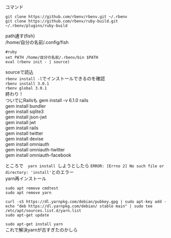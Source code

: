 コマンド
```
git clone https://github.com/rbenv/rbenv.git ~/.rbenv  
git clone https://github.com/rbenv/ruby-build.git ~/.rbenv/plugins/ruby-build  
```
path通す(fish)  
/home/自分の名前/.config/fish
```
#ruby
set PATH /home/自分の名前/.rbenv/bin $PATH
eval (rbenv init - | source)
```
sourceで読込  
`rbenv install -l`でインストールできるのを確認　  
`rbenv install 3.0.1`  
`rbenv global 3.0.1`  
終わり！  
ついでにRailsも
gem install -v 6.1.0 rails  
gem install bundler  
gem install sqlite3  
gem install json-jwt  
gem install jwt  
gem install rails  
gem install twitter  
gem install devise  
gem install omniauth  
gem install omniauth-twitter  
gem install omniauth-facebook  

ところで　`yarn install `しようとしたら `ERROR: [Errno 2] No such file or directory: 'install'`とのエラー   
yarn再インストール
```
sudo apt remove cmdtest
sudo apt remove yarn

curl -sS https://dl.yarnpkg.com/debian/pubkey.gpg | sudo apt-key add -
echo "deb https://dl.yarnpkg.com/debian/ stable main" | sudo tee /etc/apt/sources.list.d/yarn.list
sudo apt-get update
```
`sudo apt-get install yarn`  
これで解決yarnが古すぎたのかしら
